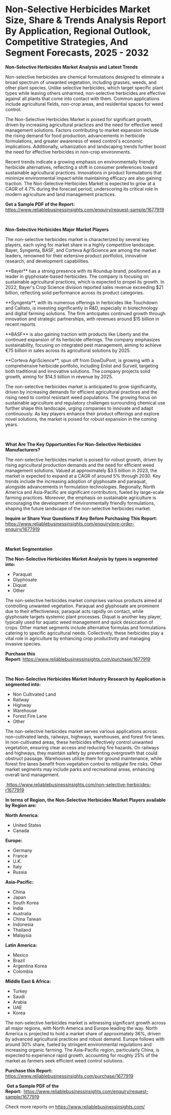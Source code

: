 <p><h1>Non-Selective Herbicides Market Size, Share & Trends Analysis Report By Application, Regional Outlook, Competitive Strategies, And Segment Forecasts, 2025 - 2032</h1></p><p><strong>Non-Selective Herbicides Market Analysis and Latest Trends</strong></p>
<p><p>Non-selective herbicides are chemical formulations designed to eliminate a broad spectrum of unwanted vegetation, including grasses, weeds, and other plant species. Unlike selective herbicides, which target specific plant types while leaving others unharmed, non-selective herbicides are effective against all plants that come into contact with them. Common applications include agricultural fields, non-crop areas, and residential spaces for weed control.</p><p>The Non-Selective Herbicides Market is poised for significant growth, driven by increasing agricultural practices and the need for effective weed management solutions. Factors contributing to market expansion include the rising demand for food production, advancements in herbicide formulations, and greater awareness of weed control's economic implications. Additionally, urbanization and landscaping trends further boost the need for effective herbicides in non-crop environments.</p><p>Recent trends indicate a growing emphasis on environmentally friendly herbicide alternatives, reflecting a shift in consumer preferences toward sustainable agricultural practices. Innovations in product formulations that minimize environmental impact while maintaining efficacy are also gaining traction. The Non-Selective Herbicides Market is expected to grow at a CAGR of 4.7% during the forecast period, underscoring its critical role in modern agriculture and land management practices.</p></p>
<p><strong>Get a Sample PDF of the Report:&nbsp;</strong> <a href="https://www.reliablebusinessinsights.com/enquiry/request-sample/1677919?utm_campaign=2215&utm_medium=2&utm_source=Github&utm_content=ia&utm_term=28022025&utm_id=non-selective-herbicides">https://www.reliablebusinessinsights.com/enquiry/request-sample/1677919</a></p>
<p>&nbsp;</p>
<p><strong>Non-Selective Herbicides Major Market Players</strong></p>
<p><p>The non-selective herbicides market is characterized by several key players, each vying for market share in a highly competitive landscape. Bayer, Syngenta, BASF, and Corteva AgriScience are among the market leaders, renowned for their extensive product portfolios, innovative research, and development capabilities.</p><p>**Bayer** has a strong presence with its Roundup brand, positioned as a leader in glyphosate-based herbicides. The company is focusing on sustainable agricultural practices, which is expected to propel its growth. In 2022, Bayer's Crop Science division reported sales revenue exceeding $21 billion, reflecting solid performance across its product categories.</p><p>**Syngenta**, with its numerous offerings in herbicides like Touchdown and Callisto, is investing significantly in R&D, especially in biotechnology and digital farming solutions. The firm anticipates continued growth through innovation and strategic partnerships, with revenues around $15 billion in recent reports.</p><p>**BASF** is also gaining traction with products like Liberty and the continued expansion of its herbicide offerings. The company emphasizes sustainability, focusing on integrated pest management, aiming to achieve €75 billion in sales across its agricultural solutions by 2025.</p><p>**Corteva AgriScience**, spun off from DowDuPont, is growing with a comprehensive herbicide portfolio, including Enlist and Surveil, targeting both traditional and innovative solutions. The company projects solid growth, aiming for $14.5 billion in revenue by 2025.</p><p>The non-selective herbicides market is anticipated to grow significantly, driven by increasing demands for efficient agricultural practices and the rising need to control resistant weed populations. The growing focus on sustainable agriculture and regulatory challenges surrounding chemical use further shape this landscape, urging companies to innovate and adapt continuously. As key players enhance their product offerings and explore novel solutions, the market is poised for robust expansion in the coming years.</p></p>
<p>&nbsp;</p>
<p><strong>What Are The Key Opportunities For Non-Selective Herbicides Manufacturers?</strong></p>
<p><p>The non-selective herbicides market is poised for robust growth, driven by rising agricultural production demands and the need for efficient weed management solutions. Valued at approximately $3.5 billion in 2023, the market is expected to expand at a CAGR of around 5% through 2030. Key trends include the increasing adoption of glyphosate and paraquat, alongside advancements in formulation technologies. Regionally, North America and Asia-Pacific are significant contributors, fueled by large-scale farming practices. Moreover, the emphasis on sustainable agriculture is encouraging the development of environmentally friendly formulations, shaping the future landscape of the non-selective herbicides market.</p></p>
<p><strong>Inquire or Share Your Questions If Any Before Purchasing This Report:</strong> <a href="https://www.reliablebusinessinsights.com/enquiry/pre-order-enquiry/1677919?utm_campaign=2215&utm_medium=2&utm_source=Github&utm_content=ia&utm_term=28022025&utm_id=non-selective-herbicides">https://www.reliablebusinessinsights.com/enquiry/pre-order-enquiry/1677919</a></p>
<p>&nbsp;</p>
<p><strong>Market Segmentation</strong></p>
<p><strong>The Non-Selective Herbicides Market Analysis by types is segmented into:</strong></p>
<p><ul><li>Paraquat</li><li>Glyphosate</li><li>Diquat</li><li>Other</li></ul></p>
<p><p>The non-selective herbicides market comprises various products aimed at controlling unwanted vegetation. Paraquat and glyphosate are prominent due to their effectiveness; paraquat acts rapidly on contact, while glyphosate targets systemic plant processes. Diquat is another key player, typically used for aquatic weed management and quick desiccation of crops. Other market segments include alternative formulas and formulations catering to specific agricultural needs. Collectively, these herbicides play a vital role in agriculture by enhancing crop productivity and managing invasive species.</p></p>
<p><strong>Purchase this Report:&nbsp;</strong><a href="https://www.reliablebusinessinsights.com/purchase/1677919?utm_campaign=2215&utm_medium=2&utm_source=Github&utm_content=ia&utm_term=28022025&utm_id=non-selective-herbicides">https://www.reliablebusinessinsights.com/purchase/1677919</a></p>
<p>&nbsp;</p>
<p><strong>The Non-Selective Herbicides Market Industry Research by Application is segmented into:</strong></p>
<p><ul><li>Non Cultivated Land</li><li>Railway</li><li>Highway</li><li>Warehouse</li><li>Forest Fire Lane</li><li>Other</li></ul></p>
<p><p>The non-selective herbicides market serves various applications across non-cultivated lands, railways, highways, warehouses, and forest fire lanes. In non-cultivated areas, these herbicides effectively control unwanted vegetation, ensuring clear access and reducing fire hazards. On railways and highways, they maintain safety by preventing overgrowth that could obstruct passage. Warehouses utilize them for ground maintenance, while forest fire lanes benefit from vegetation control to mitigate fire risks. Other market segments may include parks and recreational areas, enhancing overall land management.</p></p>
<p><a href="https://www.reliablebusinessinsights.com/non-selective-herbicides-r1677919?utm_campaign=2215&utm_medium=2&utm_source=Github&utm_content=ia&utm_term=28022025&utm_id=non-selective-herbicides">&nbsp;https://www.reliablebusinessinsights.com/non-selective-herbicides-r1677919</a></p>
<p><strong>In terms of Region, the Non-Selective Herbicides Market Players available by Region are:</strong></p>
<p>
    <p> <strong> North America: </strong>
        <ul>
            <li>United States</li>
            <li>Canada</li>
        </ul>
        </p> 
    <p> <strong> Europe: </strong>
        <ul>
            <li>Germany</li>
            <li>France</li>
            <li>U.K.</li>
            <li>Italy</li>
            <li>Russia</li>
        </ul>
        </p> 
    <p> <strong> Asia-Pacific: </strong>
        <ul>
            <li>China</li>
            <li>Japan</li>
            <li>South Korea</li>
            <li>India</li>
            <li>Australia</li>
            <li>China Taiwan</li>
            <li>Indonesia</li>
            <li>Thailand</li>
            <li>Malaysia</li>
        </ul>
        </p> 
    <p> <strong> Latin America: </strong>
        <ul>
            <li>Mexico</li>
            <li>Brazil</li>
            <li>Argentina Korea</li>
            <li>Colombia</li>
        </ul>
        </p> 
    <p> <strong> Middle East & Africa: </strong>
        <ul>
            <li>Turkey</li>
            <li>Saudi</li>
            <li>Arabia</li>
            <li>UAE</li>
            <li>Korea</li>
        </ul>
    </p>
    </p>
<p><p>The non-selective herbicides market is witnessing significant growth across all major regions, with North America and Europe leading the way. North America is projected to hold a market share of approximately 36%, driven by advanced agricultural practices and robust demand. Europe follows with around 30% share, fueled by stringent environmental regulations and increasing organic farming. The Asia-Pacific region, particularly China, is expected to experience rapid growth, accounting for roughly 25% of the market as farmers seek efficient weed control solutions.</p></p>
<p><strong>Purchase this Report: </strong><a href="https://www.reliablebusinessinsights.com/purchase/1677919?utm_campaign=2215&utm_medium=2&utm_source=Github&utm_content=ia&utm_term=28022025&utm_id=non-selective-herbicides">https://www.reliablebusinessinsights.com/purchase/1677919</a></p>
<p>&nbsp;<strong>Get a Sample PDF of the Report:&nbsp;&nbsp;</strong><a href="https://www.reliablebusinessinsights.com/enquiry/request-sample/1677919?utm_campaign=2215&utm_medium=2&utm_source=Github&utm_content=ia&utm_term=28022025&utm_id=non-selective-herbicides">https://www.reliablebusinessinsights.com/enquiry/request-sample/1677919</a></p>
<p><strong></strong></p>
<p>Check more reports on <a href="https://www.reliablebusinessinsights.com/?utm_campaign=2215&utm_medium=2&utm_source=Github&utm_content=ia&utm_term=28022025&utm_id=non-selective-herbicides">https://www.reliablebusinessinsights.com/</a></p>